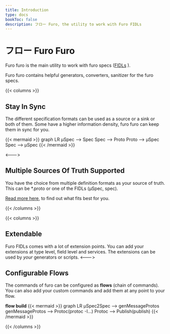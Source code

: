 ```yaml
---
title: Introduction
type: docs
bookToc: false
description: フロー Furo, the utility to work with Furo FIDLs 
---
```


# フロー Furo Furo
Furo furo is the main utility to work with furo specs ([FIDLs](https://fidl.furo.pro) ).

Furo furo contains helpful generators, converters, sanitizer for the furo specs.


{{< columns >}}
## Stay In Sync

The different specification formats can be used as a source or a sink or both of them. Some have a higher information 
density, furo furo can keep them in sync for you.

{{< mermaid >}}
graph LR
µSpec --> Spec
Spec --> Proto
Proto --> µSpec
Spec --> µSpec
{{< /mermaid >}}


<--->

## Multiple Sources Of Truth Supported
You have the choice from multiple definition formats as your source of truth.
This can be *.proto or one of the FIDLs (µSpec, spec). 

[Read more here](/docs/sourceoftruth/), to find out what fits best for you.

{{< /columns >}}

{{< columns >}}
## Extendable

Furo FIDLs comes with a lot of extension points. You can add your extensions at type level, field level and services. 
The extensions can be used by *your* generators or scripts.
<--->
## Configurable Flows
The commands of furo can be configured as **flows** (chain of commands). You can also add your custom commands and 
add them at any point to your flow. 

**flow build**
{{< mermaid >}}
graph LR
µSpec2Spec --> genMessageProtos
genMessageProtos --> Protoc(protoc -I...)
Protoc --> Publish(publish)
{{< /mermaid >}}

{{< /columns >}}